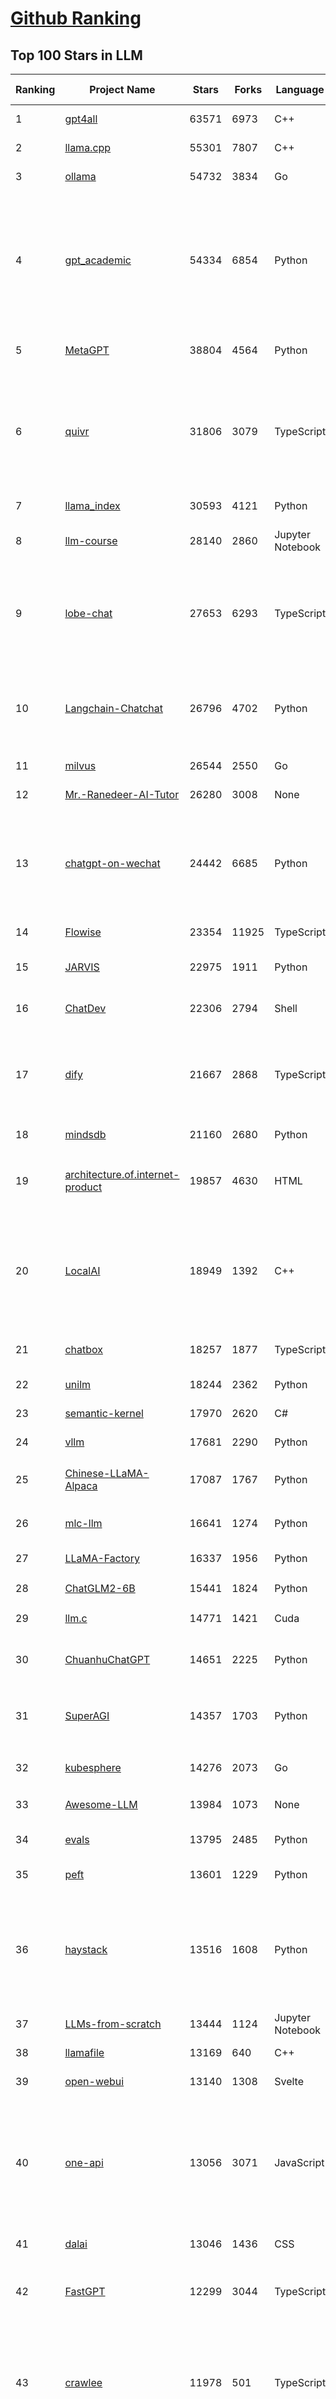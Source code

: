[Github Ranking](../README.md)
==========

## Top 100 Stars in LLM

| Ranking | Project Name | Stars | Forks | Language | Open Issues | Description | Last Commit |
| ------- | ------------ | ----- | ----- | -------- | ----------- | ----------- | ----------- |
| 1 | [gpt4all](https://github.com/nomic-ai/gpt4all) | 63571 | 6973 | C++ | 388 | gpt4all: run open-source LLMs anywhere | 2024-04-12T21:25:17Z |
| 2 | [llama.cpp](https://github.com/ggerganov/llama.cpp) | 55301 | 7807 | C++ | 376 | LLM inference in C/C++ | 2024-04-15T01:39:46Z |
| 3 | [ollama](https://github.com/ollama/ollama) | 54732 | 3834 | Go | 631 | Get up and running with Llama 2, Mistral, Gemma, and other large language models. | 2024-04-15T02:53:32Z |
| 4 | [gpt_academic](https://github.com/binary-husky/gpt_academic) | 54334 | 6854 | Python | 231 | 为GPT/GLM等LLM大语言模型提供实用化交互接口，特别优化论文阅读/润色/写作体验，模块化设计，支持自定义快捷按钮&函数插件，支持Python和C++等项目剖析&自译解功能，PDF/LaTex论文翻译&总结功能，支持并行问询多种LLM模型，支持chatglm3等本地模型。接入通义千问, deepseekcoder, 讯飞星火, 文心一言, llama2, rwkv, claude2, moss等。 | 2024-04-14T17:57:41Z |
| 5 | [MetaGPT](https://github.com/geekan/MetaGPT) | 38804 | 4564 | Python | 207 | 🌟 The Multi-Agent Framework: First AI Software Company, Towards Natural Language Programming | 2024-04-14T13:49:31Z |
| 6 | [quivr](https://github.com/QuivrHQ/quivr) | 31806 | 3079 | TypeScript | 104 | Your GenAI Second Brain 🧠  A personal productivity assistant (RAG) ⚡️🤖 Chat with your docs (PDF, CSV, ...)  & apps using Langchain, GPT 3.5 / 4 turbo, Private, Anthropic, VertexAI, Ollama, LLMs, Groq  that you can share with users !  Local & Private alternative to OpenAI GPTs & ChatGPT powered by retrieval-augmented generation. | 2024-04-12T17:23:51Z |
| 7 | [llama_index](https://github.com/run-llama/llama_index) | 30593 | 4121 | Python | 610 | LlamaIndex is a data framework for your LLM applications | 2024-04-15T03:50:40Z |
| 8 | [llm-course](https://github.com/mlabonne/llm-course) | 28140 | 2860 | Jupyter Notebook | 26 | Course to get into Large Language Models (LLMs) with roadmaps and Colab notebooks. | 2024-04-12T23:03:41Z |
| 9 | [lobe-chat](https://github.com/lobehub/lobe-chat) | 27653 | 6293 | TypeScript | 263 | 🤯 Lobe Chat - an open-source, modern-design LLMs/AI chat framework. Supports Multi AI Providers( OpenAI / Claude 3 / Gemini / Perplexity / Bedrock / Azure / Mistral / Ollama ), Multi-Modals (Vision/TTS) and plugin system. One-click FREE deployment of your private ChatGPT chat application. | 2024-04-15T03:01:26Z |
| 10 | [Langchain-Chatchat](https://github.com/chatchat-space/Langchain-Chatchat) | 26796 | 4702 | Python | 326 | Langchain-Chatchat（原Langchain-ChatGLM）基于 Langchain 与 ChatGLM 等语言模型的本地知识库问答 \| Langchain-Chatchat (formerly langchain-ChatGLM), local knowledge based LLM (like ChatGLM) QA app with langchain  | 2024-04-14T16:01:29Z |
| 11 | [milvus](https://github.com/milvus-io/milvus) | 26544 | 2550 | Go | 556 | A cloud-native vector database, storage for next generation AI applications | 2024-04-15T04:11:41Z |
| 12 | [Mr.-Ranedeer-AI-Tutor](https://github.com/JushBJJ/Mr.-Ranedeer-AI-Tutor) | 26280 | 3008 | None | 11 | A GPT-4 AI Tutor Prompt for customizable personalized learning experiences. | 2024-03-25T13:06:55Z |
| 13 | [chatgpt-on-wechat](https://github.com/zhayujie/chatgpt-on-wechat) | 24442 | 6685 | Python | 365 | 基于大模型搭建的聊天机器人，同时支持 企业微信、微信 公众号、飞书、钉钉 等接入，可选择GPT3.5/GPT4.0/Claude/文心一言/讯飞星火/通义千问/Gemini/GLM-4/Claude/LinkAI，能处理文本、语音和图片，访问操作系统和互联网，支持基于自有知识库进行定制企业智能客服。 | 2024-04-15T00:22:16Z |
| 14 | [Flowise](https://github.com/FlowiseAI/Flowise) | 23354 | 11925 | TypeScript | 278 | Drag & drop UI to build your customized LLM flow | 2024-04-15T03:30:07Z |
| 15 | [JARVIS](https://github.com/microsoft/JARVIS) | 22975 | 1911 | Python | 73 | JARVIS, a system to connect LLMs with ML community. Paper: https://arxiv.org/pdf/2303.17580.pdf | 2024-04-07T04:14:59Z |
| 16 | [ChatDev](https://github.com/OpenBMB/ChatDev) | 22306 | 2794 | Shell | 24 | Create Customized Software using Natural Language Idea (through LLM-powered Multi-Agent Collaboration) | 2024-03-22T16:55:10Z |
| 17 | [dify](https://github.com/langgenius/dify) | 21667 | 2868 | TypeScript | 98 | Dify is an open-source LLM app development platform. Dify's intuitive interface combines AI workflow, RAG pipeline, agent capabilities, model management, observability features and more, letting you quickly go from prototype to production. | 2024-04-15T03:52:34Z |
| 18 | [mindsdb](https://github.com/mindsdb/mindsdb) | 21160 | 2680 | Python | 367 | The platform for customizing AI from enterprise data | 2024-04-15T04:03:00Z |
| 19 | [architecture.of.internet-product](https://github.com/davideuler/architecture.of.internet-product) | 19857 | 4630 | HTML | 3 | 互联网公司技术架构，微信/淘宝/微博/腾讯/阿里/美团点评/百度/OpenAI/Google/Facebook/Amazon/eBay的架构，欢迎PR补充 | 2024-02-17T12:02:24Z |
| 20 | [LocalAI](https://github.com/mudler/LocalAI) | 18949 | 1392 | C++ | 240 | :robot: The free, Open Source OpenAI alternative. Self-hosted, community-driven and local-first. Drop-in replacement for OpenAI running on consumer-grade hardware. No GPU required. Runs gguf, transformers, diffusers and many more models architectures. It allows to generate Text, Audio, Video, Images. Also with voice cloning capabilities. | 2024-04-14T23:35:44Z |
| 21 | [chatbox](https://github.com/Bin-Huang/chatbox) | 18257 | 1877 | TypeScript | 232 | Chatbox is a desktop client for ChatGPT, Claude and other LLMs, available on Windows, Mac, Linux | 2024-04-14T14:16:46Z |
| 22 | [unilm](https://github.com/microsoft/unilm) | 18244 | 2362 | Python | 517 | Large-scale Self-supervised Pre-training Across Tasks, Languages, and Modalities | 2024-04-12T04:16:16Z |
| 23 | [semantic-kernel](https://github.com/microsoft/semantic-kernel) | 17970 | 2620 | C# | 405 | Integrate cutting-edge LLM technology quickly and easily into your apps | 2024-04-15T03:46:35Z |
| 24 | [vllm](https://github.com/vllm-project/vllm) | 17681 | 2290 | Python | 639 | A high-throughput and memory-efficient inference and serving engine for LLMs | 2024-04-15T03:25:52Z |
| 25 | [Chinese-LLaMA-Alpaca](https://github.com/ymcui/Chinese-LLaMA-Alpaca) | 17087 | 1767 | Python | 1 | 中文LLaMA&Alpaca大语言模型+本地CPU/GPU训练部署 (Chinese LLaMA & Alpaca LLMs) | 2024-03-27T00:53:50Z |
| 26 | [mlc-llm](https://github.com/mlc-ai/mlc-llm) | 16641 | 1274 | Python | 189 | Enable everyone to develop, optimize and deploy AI models natively on everyone's devices. | 2024-04-15T03:12:09Z |
| 27 | [LLaMA-Factory](https://github.com/hiyouga/LLaMA-Factory) | 16337 | 1956 | Python | 77 | Unify Efficient Fine-Tuning of 100+ LLMs | 2024-04-14T08:32:42Z |
| 28 | [ChatGLM2-6B](https://github.com/THUDM/ChatGLM2-6B) | 15441 | 1824 | Python | 421 | ChatGLM2-6B: An Open Bilingual Chat LLM \| 开源双语对话语言模型 | 2024-04-11T03:31:03Z |
| 29 | [llm.c](https://github.com/karpathy/llm.c) | 14771 | 1421 | Cuda | 27 | LLM training in simple, raw C/CUDA | 2024-04-15T04:12:58Z |
| 30 | [ChuanhuChatGPT](https://github.com/GaiZhenbiao/ChuanhuChatGPT) | 14651 | 2225 | Python | 100 | GUI for ChatGPT API and many LLMs. Supports agents, file-based QA, GPT finetuning and query with web search. All with a neat UI. | 2024-04-10T12:11:04Z |
| 31 | [SuperAGI](https://github.com/TransformerOptimus/SuperAGI) | 14357 | 1703 | Python | 125 | <⚡️> SuperAGI - A dev-first open source autonomous AI agent framework. Enabling developers to build, manage & run useful autonomous agents quickly and reliably. | 2024-04-08T04:34:05Z |
| 32 | [kubesphere](https://github.com/kubesphere/kubesphere) | 14276 | 2073 | Go | 455 | The container platform tailored for Kubernetes multi-cloud, datacenter, and edge management ⎈ 🖥 ☁️ | 2024-03-19T02:41:34Z |
| 33 | [Awesome-LLM](https://github.com/Hannibal046/Awesome-LLM) | 13984 | 1073 | None | 0 | Awesome-LLM: a curated list of Large Language Model | 2024-04-10T02:21:23Z |
| 34 | [evals](https://github.com/openai/evals) | 13795 | 2485 | Python | 84 | Evals is a framework for evaluating LLMs and LLM systems, and an open-source registry of benchmarks. | 2024-04-05T04:07:10Z |
| 35 | [peft](https://github.com/huggingface/peft) | 13601 | 1229 | Python | 40 | 🤗 PEFT: State-of-the-art Parameter-Efficient Fine-Tuning. | 2024-04-15T04:09:03Z |
| 36 | [haystack](https://github.com/deepset-ai/haystack) | 13516 | 1608 | Python | 177 | :mag: LLM orchestration framework to build customizable, production-ready LLM applications. Connect components (models, vector DBs, file converters) to pipelines or agents that can interact with your data. With advanced retrieval methods, it's best suited for building RAG, question answering, semantic search or conversational agent chatbots. | 2024-04-13T03:39:02Z |
| 37 | [LLMs-from-scratch](https://github.com/rasbt/LLMs-from-scratch) | 13444 | 1124 | Jupyter Notebook | 0 | Implementing a ChatGPT-like LLM from scratch, step by step | 2024-04-14T17:42:02Z |
| 38 | [llamafile](https://github.com/Mozilla-Ocho/llamafile) | 13169 | 640 | C++ | 52 | Distribute and run LLMs with a single file. | 2024-04-13T04:13:09Z |
| 39 | [open-webui](https://github.com/open-webui/open-webui) | 13140 | 1308 | Svelte | 98 | User-friendly WebUI for LLMs (Formerly Ollama WebUI) | 2024-04-15T00:19:18Z |
| 40 | [one-api](https://github.com/songquanpeng/one-api) | 13056 | 3071 | JavaScript | 435 | OpenAI 接口管理 & 分发系统，支持 Azure、Anthropic Claude、Google PaLM 2 & Gemini、智谱 ChatGLM、百度文心一言、讯飞星火认知、阿里通义千问、360 智脑以及腾讯混元，可用于二次分发管理 key，仅单可执行文件，已打包好 Docker 镜像，一键部署，开箱即用. OpenAI key management & redistribution system, using a single API for all LLMs, and features an English UI. | 2024-04-13T21:04:54Z |
| 41 | [dalai](https://github.com/cocktailpeanut/dalai) | 13046 | 1436 | CSS | 295 | The simplest way to run LLaMA on your local machine | 2023-11-29T19:27:33Z |
| 42 | [FastGPT](https://github.com/labring/FastGPT) | 12299 | 3044 | TypeScript | 112 | FastGPT is a knowledge-based platform built on the LLM, offers out-of-the-box data processing and model invocation capabilities, allows for workflow orchestration through Flow visualization! | 2024-04-12T04:55:52Z |
| 43 | [crawlee](https://github.com/apify/crawlee) | 11978 | 501 | TypeScript | 101 | Crawlee—A web scraping and browser automation library for Node.js to build reliable crawlers. In JavaScript and TypeScript. Extract data for AI, LLMs, RAG, or GPTs. Download HTML, PDF, JPG, PNG, and other files from websites. Works with Puppeteer, Playwright, Cheerio, JSDOM, and raw HTTP. Both headful and headless mode. With proxy rotation. | 2024-04-13T05:06:02Z |
| 44 | [botpress](https://github.com/botpress/botpress) | 11908 | 1638 | TypeScript | 6 | The open-source hub to build & deploy GPT/LLM Agents ⚡️ | 2024-04-12T22:52:30Z |
| 45 | [ChatGLM3](https://github.com/THUDM/ChatGLM3) | 11755 | 1340 | Python | 11 | ChatGLM3 series: Open Bilingual Chat LLMs \| 开源双语对话语言模型 | 2024-04-14T06:29:22Z |
| 46 | [RWKV-LM](https://github.com/BlinkDL/RWKV-LM) | 11551 | 795 | Python | 55 | RWKV is an RNN with transformer-level LLM performance. It can be directly trained like a GPT (parallelizable). So it's combining the best of RNN and transformer - great performance, fast inference, saves VRAM, fast training, "infinite" ctx_len, and free sentence embedding. | 2024-04-08T20:54:35Z |
| 47 | [PaddleNLP](https://github.com/PaddlePaddle/PaddleNLP) | 11344 | 2797 | Python | 592 | 👑 Easy-to-use and powerful NLP and LLM library with 🤗 Awesome model zoo, supporting wide-range of NLP tasks from research to industrial applications, including 🗂Text Classification,  🔍 Neural Search, ❓ Question Answering, ℹ️ Information Extraction, 📄 Document Intelligence, 💌 Sentiment Analysis etc. | 2024-04-14T07:49:06Z |
| 48 | [anything-llm](https://github.com/Mintplex-Labs/anything-llm) | 10947 | 1152 | JavaScript | 92 | The all-in-one AI application, tool suite, and API for RAG & Agents for Docker & Desktop. | 2024-04-15T00:43:49Z |
| 49 | [pandas-ai](https://github.com/Sinaptik-AI/pandas-ai) | 10814 | 967 | Python | 213 | Chat with your database (SQL, CSV, pandas, polars, mongodb, noSQL, etc). PandasAI makes data analysis conversational using LLMs (GPT 3.5 / 4, Anthropic, VertexAI) and RAG. | 2024-04-14T08:02:50Z |
| 50 | [DB-GPT](https://github.com/eosphoros-ai/DB-GPT) | 10795 | 1338 | Python | 149 | AI Native Data App Development framework with AWEL(Agentic Workflow Expression Language) and Agents | 2024-04-14T15:32:02Z |
| 51 | [ludwig](https://github.com/ludwig-ai/ludwig) | 10763 | 1161 | Python | 294 | Low-code framework for building custom LLMs, neural networks, and other AI models | 2024-04-08T23:30:37Z |
| 52 | [Qwen](https://github.com/QwenLM/Qwen) | 10587 | 859 | Python | 91 | The official repo of Qwen (通义千问) chat & pretrained large language model proposed by Alibaba Cloud. | 2024-04-09T05:05:16Z |
| 53 | [continue](https://github.com/continuedev/continue) | 10361 | 611 | TypeScript | 164 | ⏩ The easiest way to code with any LLM—Continue is an open-source autopilot for VS Code and JetBrains | 2024-04-15T00:36:56Z |
| 54 | [h2ogpt](https://github.com/h2oai/h2ogpt) | 10305 | 1146 | Python | 221 | Private chat with local GPT with document, images, video, etc. 100% private, Apache 2.0. Supports oLLaMa, Mixtral, llama.cpp, and more. Demo: https://gpt.h2o.ai/ https://codellama.h2o.ai/ | 2024-04-15T02:24:33Z |
| 55 | [llama-gpt](https://github.com/getumbrel/llama-gpt) | 10257 | 645 | TypeScript | 77 | A self-hosted, offline, ChatGPT-like chatbot. Powered by Llama 2. 100% private, with no data leaving your device. New: Code Llama support! | 2023-12-22T14:22:23Z |
| 56 | [open-llms](https://github.com/eugeneyan/open-llms) | 10070 | 604 | None | 0 | 📋 A list of open LLMs available for commercial use. | 2024-03-21T03:33:18Z |
| 57 | [gorilla](https://github.com/ShishirPatil/gorilla) | 9891 | 737 | Python | 47 | Gorilla: An API store for LLMs | 2024-04-15T03:08:51Z |
| 58 | [ml-engineering](https://github.com/stas00/ml-engineering) | 9688 | 571 | Python | 0 | Machine Learning Engineering Open Book | 2024-04-12T21:13:01Z |
| 59 | [qlora](https://github.com/artidoro/qlora) | 9329 | 763 | Jupyter Notebook | 182 | QLoRA: Efficient Finetuning of Quantized LLMs | 2023-10-03T12:37:11Z |
| 60 | [Llama-Chinese](https://github.com/LlamaFamily/Llama-Chinese) | 9218 | 860 | Python | 157 | Llama中文社区，最好的中文Llama大模型，完全开源可商用 | 2024-04-14T08:19:33Z |
| 61 | [MoneyPrinterTurbo](https://github.com/harry0703/MoneyPrinterTurbo) | 9039 | 1391 | Python | 15 | 利用AI大模型，一键生成高清短视频 Generate short videos with one click using AI LLM. | 2024-04-15T03:30:33Z |
| 62 | [llm-cookbook](https://github.com/datawhalechina/llm-cookbook) | 9002 | 1076 | Jupyter Notebook | 3 | 面向开发者的 LLM 入门教程，吴恩达大模型系列课程中文版 | 2024-04-14T22:29:33Z |
| 63 | [web-llm](https://github.com/mlc-ai/web-llm) | 8979 | 541 | TypeScript | 80 | Bringing large-language models and chat to web browsers. Everything runs inside the browser with no server support. | 2024-04-10T01:12:46Z |
| 64 | [OpenLLM](https://github.com/bentoml/OpenLLM) | 8663 | 542 | Python | 80 | Run any open-source LLMs, such as Llama 2, Mistral, as OpenAI compatible API endpoint, locally and in the cloud. | 2024-04-13T01:36:10Z |
| 65 | [petals](https://github.com/bigscience-workshop/petals) | 8624 | 459 | Python | 75 | 🌸 Run LLMs at home, BitTorrent-style. Fine-tuning and inference up to 10x faster than offloading | 2024-04-12T22:15:51Z |
| 66 | [mistral-src](https://github.com/mistralai/mistral-src) | 8560 | 736 | Jupyter Notebook | 85 | Reference implementation of Mistral AI 7B v0.1 model. | 2024-03-18T07:45:12Z |
| 67 | [WizardLM](https://github.com/nlpxucan/WizardLM) | 8529 | 634 | Python | 154 | LLMs build upon Evol Insturct: WizardLM, WizardCoder, WizardMath | 2024-04-05T10:42:21Z |
| 68 | [MemGPT](https://github.com/cpacker/MemGPT) | 8491 | 940 | Python | 178 | Building persistent LLM agents with long-term memory 📚🦙 | 2024-04-15T00:37:24Z |
| 69 | [Self-Hosting-Guide](https://github.com/mikeroyal/Self-Hosting-Guide) | 8476 | 433 | Dockerfile | 4 | Self-Hosting Guide. Learn all about  locally hosting (on premises & private web servers) and managing software applications by yourself or your organization. Including Cloud, LLMs, WireGuard, Automation, Home Assistant, and Networking. | 2024-02-18T18:45:21Z |
| 70 | [plandex](https://github.com/plandex-ai/plandex) | 8473 | 650 | Go | 17 | An AI coding engine for complex tasks | 2024-04-14T20:52:46Z |
| 71 | [LLMsPracticalGuide](https://github.com/Mooler0410/LLMsPracticalGuide) | 8441 | 633 | None | 9 | A curated list of practical guide resources of LLMs (LLMs Tree, Examples, Papers) | 2024-01-10T01:39:27Z |
| 72 | [embedchain](https://github.com/embedchain/embedchain) | 8394 | 1039 | Python | 147 | Personalizing LLM Responses | 2024-04-11T22:00:56Z |
| 73 | [nebuly](https://github.com/nebuly-ai/nebuly) | 8371 | 651 | Python | 98 | The user analytics platform for LLMs | 2023-10-28T10:19:07Z |
| 74 | [LLMSurvey](https://github.com/RUCAIBox/LLMSurvey) | 8370 | 640 | Python | 15 | The official GitHub page for the survey paper "A Survey of Large Language Models". | 2024-01-10T01:24:56Z |
| 75 | [llama-recipes](https://github.com/meta-llama/llama-recipes) | 8216 | 1166 | Jupyter Notebook | 126 | Scripts for fine-tuning Llama2 with composable FSDP & PEFT methods to cover single/multi-node GPUs. Supports default & custom datasets for applications such as summarization & question answering. Supporting a number of candid inference solutions such as HF TGI, VLLM for local or cloud deployment.Demo apps to showcase Llama2 for WhatsApp & Messenger | 2024-04-13T01:49:01Z |
| 76 | [shell_gpt](https://github.com/TheR1D/shell_gpt) | 8201 | 640 | Python | 34 | A command-line productivity tool powered by AI large language models like GPT-4, will help you accomplish your tasks faster and more efficiently. | 2024-04-15T02:51:38Z |
| 77 | [Awesome-Chinese-LLM](https://github.com/HqWu-HITCS/Awesome-Chinese-LLM) | 8056 | 734 | None | 0 | 整理开源的中文大语言模型，以规模较小、可私有化部署、训练成本较低的模型为主，包括底座模型，垂直领域微调及应用，数据集与教程等。 | 2024-04-10T01:45:39Z |
| 78 | [promptflow](https://github.com/microsoft/promptflow) | 7960 | 648 | Python | 69 | Build high-quality LLM apps - from prototyping, testing to production deployment and monitoring. | 2024-04-15T04:04:58Z |
| 79 | [minbpe](https://github.com/karpathy/minbpe) | 7878 | 684 | Python | 18 | Minimal, clean code for the Byte Pair Encoding (BPE) algorithm commonly used in LLM tokenization. | 2024-04-07T21:51:11Z |
| 80 | [litellm](https://github.com/BerriAI/litellm) | 7857 | 850 | Python | 444 | Call all LLM APIs using the OpenAI format. Use Bedrock, Azure, OpenAI, Cohere, Anthropic, Ollama, Sagemaker, HuggingFace, Replicate (100+ LLMs) | 2024-04-14T22:36:24Z |
| 81 | [TypeChat](https://github.com/microsoft/TypeChat) | 7748 | 364 | TypeScript | 52 | TypeChat is a library that makes it easy to build natural language interfaces using types. | 2024-04-11T16:41:56Z |
| 82 | [deeplake](https://github.com/activeloopai/deeplake) | 7673 | 586 | Python | 53 | Database for AI. Store Vectors, Images, Texts, Videos, etc. Use with LLMs/LangChain. Store, query, version, & visualize any AI data. Stream data in real-time to PyTorch/TensorFlow. https://activeloop.ai | 2024-04-13T14:40:06Z |
| 83 | [ai](https://github.com/vercel/ai) | 7588 | 979 | TypeScript | 140 | Build AI-powered applications with React, Svelte, Vue, and Solid | 2024-04-12T23:43:15Z |
| 84 | [XAgent](https://github.com/OpenBMB/XAgent) | 7432 | 745 | Python | 35 | An Autonomous LLM Agent for Complex Task Solving | 2024-04-06T15:38:48Z |
| 85 | [activepieces](https://github.com/activepieces/activepieces) | 7077 | 762 | TypeScript | 123 | Your friendliest open source all-in-one automation tool ✨ Workflow automation tool 100+ integration / Enterprise automation tool / Zapier Alternative | 2024-04-15T00:11:46Z |
| 86 | [FreeAskInternet](https://github.com/nashsu/FreeAskInternet) | 6924 | 727 | Python | 42 | FreeAskInternet is a completely free, PRIVATE and LOCALLY running search aggregator & answer generate using MULTI LLMs, without GPU needed. The user can ask a question and the system will  make a multi engine search and combine the search result to LLM and generate the answer based on search results. It's all FREE to use.  | 2024-04-13T15:09:44Z |
| 87 | [txtai](https://github.com/neuml/txtai) | 6916 | 490 | Python | 15 | 💡 All-in-one open-source embeddings database for semantic search, LLM orchestration and language model workflows | 2024-03-30T13:00:37Z |
| 88 | [burn](https://github.com/tracel-ai/burn) | 6912 | 307 | Rust | 163 | Burn is a new comprehensive dynamic Deep Learning Framework built using Rust with extreme flexibility, compute efficiency and portability as its primary goals. | 2024-04-15T02:20:24Z |
| 89 | [PowerInfer](https://github.com/SJTU-IPADS/PowerInfer) | 6898 | 362 | C++ | 69 | High-speed Large Language Model Serving on PCs with Consumer-grade GPUs | 2024-04-12T01:57:49Z |
| 90 | [search_with_lepton](https://github.com/leptonai/search_with_lepton) | 6866 | 825 | TypeScript | 25 | Building a quick conversation-based search demo with Lepton AI. | 2024-03-19T14:15:18Z |
| 91 | [Chinese-LLaMA-Alpaca-2](https://github.com/ymcui/Chinese-LLaMA-Alpaca-2) | 6721 | 543 | Python | 13 | 中文LLaMA-2 & Alpaca-2大模型二期项目 + 64K超长上下文模型 (Chinese LLaMA-2 & Alpaca-2 LLMs with 64K long context models) | 2024-03-27T00:54:02Z |
| 92 | [awesome-langchain](https://github.com/kyrolabs/awesome-langchain) | 6596 | 448 | None | 0 | 😎 Awesome list of tools and projects with the awesome LangChain framework | 2024-04-14T08:18:28Z |
| 93 | [BentoML](https://github.com/bentoml/BentoML) | 6507 | 734 | Python | 208 | The most flexible way to serve AI/ML models in production - Build Model Inference Service, LLM APIs, Inference Graph/Pipelines, Compound AI systems, Multi-Modal, RAG as a Service, and more! | 2024-04-14T08:37:54Z |
| 94 | [GPTCache](https://github.com/zilliztech/GPTCache) | 6379 | 450 | Python | 54 | Semantic cache for LLMs. Fully integrated with LangChain and llama_index.  | 2024-04-08T07:32:01Z |
| 95 | [TensorRT-LLM](https://github.com/NVIDIA/TensorRT-LLM) | 6356 | 638 | C++ | 474 | TensorRT-LLM provides users with an easy-to-use Python API to define Large Language Models (LLMs) and build TensorRT engines that contain state-of-the-art optimizations to perform inference efficiently on NVIDIA GPUs. TensorRT-LLM also contains components to create Python and C++ runtimes that execute those TensorRT engines. | 2024-04-12T11:49:31Z |
| 96 | [litgpt](https://github.com/Lightning-AI/litgpt) | 6305 | 676 | Python | 136 | Pretrain, finetune, deploy 20+ LLMs on your own data. Uses state-of-the-art techniques: flash attention, FSDP, 4-bit, LoRA, and more. | 2024-04-14T13:17:31Z |
| 97 | [PentestGPT](https://github.com/GreyDGL/PentestGPT) | 6301 | 754 | Python | 19 | A GPT-empowered penetration testing tool | 2024-04-13T16:16:14Z |
| 98 | [vanna](https://github.com/vanna-ai/vanna) | 6287 | 411 | Python | 56 | 🤖 Chat with your SQL database 📊. Accurate Text-to-SQL Generation via LLMs using RAG 🔄. | 2024-04-14T09:05:38Z |
| 99 | [DevOpsGPT](https://github.com/kuafuai/DevOpsGPT) | 6273 | 814 | HTML | 16 | Multi agent system for AI-driven software development. Combine LLM with DevOps tools to convert natural language requirements into working software. Supports any development language and extends the existing code. | 2024-03-19T02:41:23Z |
| 100 | [streaming-llm](https://github.com/mit-han-lab/streaming-llm) | 6149 | 348 | Python | 33 | [ICLR 2024] Efficient Streaming Language Models with Attention Sinks | 2024-03-20T05:46:26Z |

